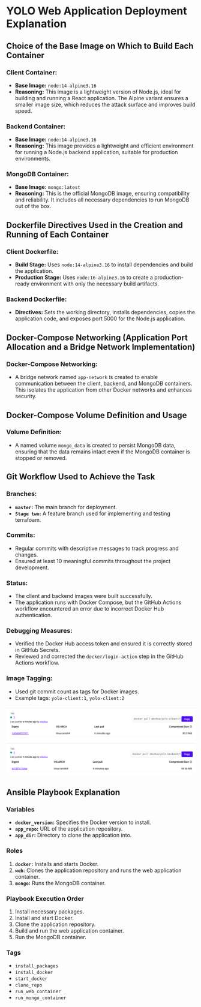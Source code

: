 # YOLO Web Application Deployment Explanation

## Choice of the Base Image on Which to Build Each Container

### Client Container:

- **Base Image:** `node:14-alpine3.16`
- **Reasoning:** This image is a lightweight version of Node.js, ideal for building and running a React application. The Alpine variant ensures a smaller image size, which reduces the attack surface and improves build speed.

### Backend Container:

- **Base Image:** `node:14-alpine3.16`
- **Reasoning:** This image provides a lightweight and efficient environment for running a Node.js backend application, suitable for production environments.

### MongoDB Container:

- **Base Image:** `mongo:latest`
- **Reasoning:** This is the official MongoDB image, ensuring compatibility and reliability. It includes all necessary dependencies to run MongoDB out of the box.

## Dockerfile Directives Used in the Creation and Running of Each Container

### Client Dockerfile:

- **Build Stage:** Uses `node:14-alpine3.16` to install dependencies and build the application.
- **Production Stage:** Uses `node:16-alpine3.16` to create a production-ready environment with only the necessary build artifacts.

### Backend Dockerfile:

- **Directives:** Sets the working directory, installs dependencies, copies the application code, and exposes port 5000 for the Node.js application.

## Docker-Compose Networking (Application Port Allocation and a Bridge Network Implementation)

### Docker-Compose Networking:

- A bridge network named `app-network` is created to enable communication between the client, backend, and MongoDB containers. This isolates the application from other Docker networks and enhances security.

## Docker-Compose Volume Definition and Usage

### Volume Definition:

- A named volume `mongo_data` is created to persist MongoDB data, ensuring that the data remains intact even if the MongoDB container is stopped or removed.

## Git Workflow Used to Achieve the Task

### Branches:

- **`master`:** The main branch for deployment.
- **`Stage two`:** A feature branch used for implementing and testing terrafoam.

### Commits:

- Regular commits with descriptive messages to track progress and changes.
- Ensured at least 10 meaningful commits throughout the project development.

### Status:

- The client and backend images were built successfully.
- The application runs with Docker Compose, but the GitHub Actions workflow encountered an error due to incorrect Docker Hub authentication.

### Debugging Measures:

- Verified the Docker Hub access token and ensured it is correctly stored in GitHub Secrets.
- Reviewed and corrected the `docker/login-action` step in the GitHub Actions workflow.

### Image Tagging:

- Used git commit count as tags for Docker images.
- Example tags: `yolo-client:1`, `yolo-client:2`

![client_img](images/client_img.png)
![backend_img](images/backend_img.png)

## Ansible Playbook Explanation

### Variables

- **`docker_version`:** Specifies the Docker version to install.
- **`app_repo`:** URL of the application repository.
- **`app_dir`:** Directory to clone the application into.

### Roles

1. **`docker`:** Installs and starts Docker.
2. **`web`:** Clones the application repository and runs the web application container.
3. **`mongo`:** Runs the MongoDB container.

### Playbook Execution Order

1. Install necessary packages.
2. Install and start Docker.
3. Clone the application repository.
4. Build and run the web application container.
5. Run the MongoDB container.

### Tags

- `install_packages`
- `install_docker`
- `start_docker`
- `clone_repo`
- `run_web_container`
- `run_mongo_container`
